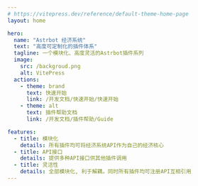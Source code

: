 ```yaml
---
# https://vitepress.dev/reference/default-theme-home-page
layout: home

hero:
  name: "Astrbot 经济系统"
  text: "高度可定制化的插件体系"
  tagline: 一个模块化、高度灵活的Astrbot插件系列
  image:
    src: /backgroud.png
    alt: VitePress
  actions:
    - theme: brand
      text: 快速开始
      link: /开发文档/快速开始/快速开始
    - theme: alt
      text: 插件帮助文档
      link: /开发文档/插件帮助/Guide

features:
  - title: 模块化
    details: 所有插件均可将经济系统API作为自己的经济核心
  - title: API接口
    details: 提供多种API接口供其他插件调用
  - title: 灵活性
    details: 全部模块化, 利于解藕。同时所有插件均可注册API互相引用
---
```



